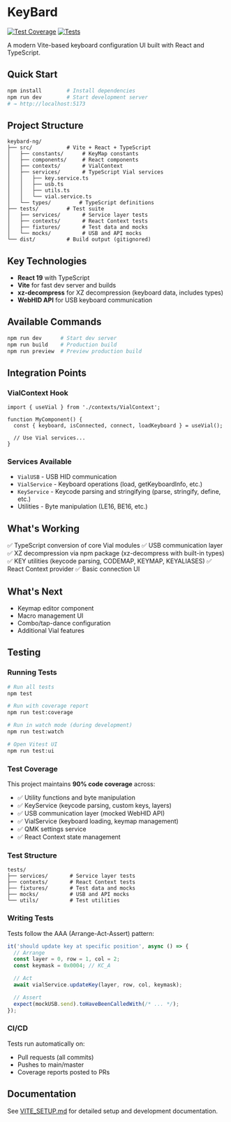 # KeyBard

[![Test Coverage](https://img.shields.io/codecov/c/github/svalboard/keybard-ng?style=flat-square&label=coverage)](https://codecov.io/gh/svalboard/keybard-ng)
[![Tests](https://img.shields.io/github/actions/workflow/status/svalboard/keybard-ng/test.yml?branch=main&style=flat-square&label=tests)](https://github.com/svalboard/keybard-ng/actions/workflows/test.yml)

A modern Vite-based keyboard configuration UI built with React and TypeScript.

## Quick Start

```bash
npm install        # Install dependencies
npm run dev        # Start development server
# → http://localhost:5173
```

## Project Structure

```text
keybard-ng/
├── src/           # Vite + React + TypeScript
│   ├── constants/      # KeyMap constants
│   ├── components/     # React components
│   ├── contexts/       # VialContext
│   ├── services/       # TypeScript Vial services
│   │   ├── key.service.ts
│   │   ├── usb.ts
│   │   ├── utils.ts
│   │   └── vial.service.ts
│   └── types/         # TypeScript definitions
├── tests/         # Test suite
│   ├── services/       # Service layer tests
│   ├── contexts/       # React Context tests
│   ├── fixtures/       # Test data and mocks
│   └── mocks/          # USB and API mocks
└── dist/          # Build output (gitignored)
```

## Key Technologies

- **React 19** with TypeScript
- **Vite** for fast dev server and builds
- **xz-decompress** for XZ decompression (keyboard data, includes types)
- **WebHID API** for USB keyboard communication

## Available Commands

```bash
npm run dev      # Start dev server
npm run build    # Production build
npm run preview  # Preview production build
```

## Integration Points

### VialContext Hook

```tsx
import { useVial } from './contexts/VialContext';

function MyComponent() {
  const { keyboard, isConnected, connect, loadKeyboard } = useVial();

  // Use Vial services...
}
```

### Services Available

- `VialUSB` - USB HID communication
- `VialService` - Keyboard operations (load, getKeyboardInfo, etc.)
- `KeyService` - Keycode parsing and stringifying (parse, stringify, define, etc.)
- Utilities - Byte manipulation (LE16, BE16, etc.)

## What's Working

✅ TypeScript conversion of core Vial modules
✅ USB communication layer
✅ XZ decompression via npm package (xz-decompress with built-in types)
✅ KEY utilities (keycode parsing, CODEMAP, KEYMAP, KEYALIASES)
✅ React Context provider
✅ Basic connection UI

## What's Next

- Keymap editor component
- Macro management UI
- Combo/tap-dance configuration
- Additional Vial features

## Testing

### Running Tests

```bash
# Run all tests
npm test

# Run with coverage report
npm run test:coverage

# Run in watch mode (during development)
npm run test:watch

# Open Vitest UI
npm run test:ui
```

### Test Coverage

This project maintains **90% code coverage** across:

- ✅ Utility functions and byte manipulation
- ✅ KeyService (keycode parsing, custom keys, layers)
- ✅ USB communication layer (mocked WebHID API)
- ✅ VialService (keyboard loading, keymap management)
- ✅ QMK settings service
- ✅ React Context state management

### Test Structure

```text
tests/
├── services/       # Service layer tests
├── contexts/       # React Context tests
├── fixtures/       # Test data and mocks
├── mocks/          # USB and API mocks
└── utils/          # Test utilities
```

### Writing Tests

Tests follow the AAA (Arrange-Act-Assert) pattern:

```typescript
it('should update key at specific position', async () => {
  // Arrange
  const layer = 0, row = 1, col = 2;
  const keymask = 0x0004; // KC_A

  // Act
  await vialService.updateKey(layer, row, col, keymask);

  // Assert
  expect(mockUSB.send).toHaveBeenCalledWith(/* ... */);
});
```

### CI/CD

Tests run automatically on:

- Pull requests (all commits)
- Pushes to main/master
- Coverage reports posted to PRs

## Documentation

See [VITE_SETUP.md](./VITE_SETUP.md) for detailed setup and development documentation.
